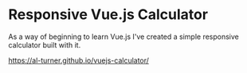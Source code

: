 # Responsive Vue.js Calculator

As a way of beginning to learn Vue.js I've created a simple responsive calculator built with it.

https://al-turner.github.io/vuejs-calculator/
